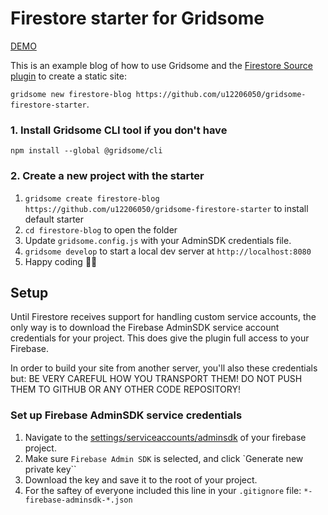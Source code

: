 # Firestore starter for Gridsome

[DEMO](https://gridsome-firestore-source.netlify.com/)

This is an example blog of how to use Gridsome and the [Firestore Source plugin](https://gridsome.org/plugins/gridsome-source-firestore) to create a static site:

`gridsome new firestore-blog https://github.com/u12206050/gridsome-firestore-starter`.

### 1. Install Gridsome CLI tool if you don't have

`npm install --global @gridsome/cli`

### 2. Create a new project with the starter

1. `gridsome create firestore-blog https://github.com/u12206050/gridsome-firestore-starter` to install default starter
2. `cd firestore-blog` to open the folder
3. Update `gridsome.config.js` with your AdminSDK credentials file.
4. `gridsome develop` to start a local dev server at `http://localhost:8080`
5. Happy coding 🎉🙌

## Setup

Until Firestore receives support for handling custom service accounts, the only way is to download the Firebase AdminSDK service account credentials for your project. This does give the plugin full access to your Firebase.

In order to build your site from another server, you'll also these credentials but: BE VERY CAREFUL HOW YOU TRANSPORT THEM! DO NOT PUSH THEM TO GITHUB OR ANY OTHER CODE REPOSITORY!

### Set up Firebase AdminSDK service credentials

1. Navigate to the [settings/serviceaccounts/adminsdk](https://console.firebase.google.com/u/0/project/_/settings/serviceaccounts/adminsdk) of your firebase project.
2. Make sure `Firebase Admin SDK` is selected, and click `Generate new private key``
3. Download the key and save it to the root of your project.
4. For the saftey of everyone included this line in your `.gitignore` file: `*-firebase-adminsdk-*.json`
